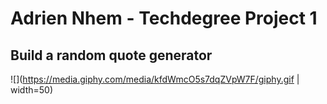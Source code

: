 # Adrien Nhem - Techdegree Project 1

## Build a random quote generator

![](https://media.giphy.com/media/kfdWmcO5s7dqZVpW7F/giphy.gif | width=50)

